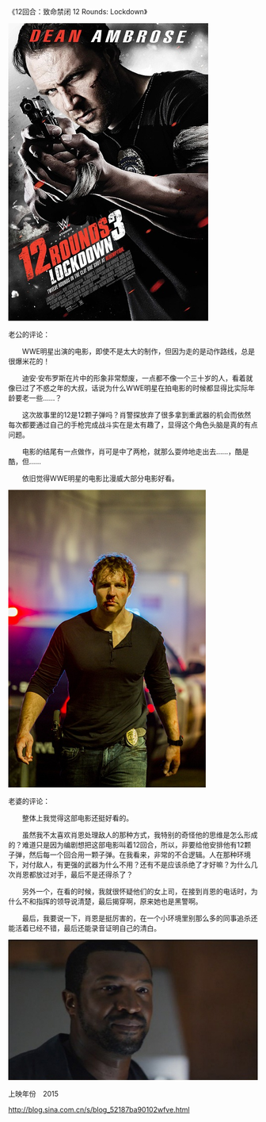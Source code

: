 《12回合：致命禁闭 12 Rounds: Lockdown》

			
![](./img/001vda4xzy70FL2Hhb319&690.jpg)


老公的评论：

　　WWE明星出演的电影，即使不是太大的制作，但因为走的是动作路线，总是很爆米花的！


　　迪安·安布罗斯在片中的形象非常颓废，一点都不像一个三十岁的人，看着就像已过了不惑之年的大叔，话说为什么WWE明星在拍电影的时候都显得比实际年龄要老一些……？


　　这次故事里的12是12颗子弹吗？肖警探放弃了很多拿到重武器的机会而依然每次都要通过自己的手枪完成战斗实在是太有趣了，显得这个角色头脑是真的有点问题。

　　电影的结尾有一点做作，肖可是中了两枪，就那么耍帅地走出去……，酷是酷，但……

　　依旧觉得WWE明星的电影比漫威大部分电影好看。

![](./img/001vda4xzy70FLaGLN04a&690.jpg)


老婆的评论：

　　整体上我觉得这部电影还挺好看的。


　　虽然我不太喜欢肖恩处理敌人的那种方式，我特别的奇怪他的思维是怎么形成的？难道只是因为编剧想把这部电影叫着12回合，所以，非要给他安排他有12颗子弹，然后每一个回合用一颗子弹。在我看来，非常的不合逻辑。人在那种环境下，对付敌人，有更强的武器为什么不用？还有不是应该杀绝了才好嘛？为什么几次肖恩都放过对手，最后不是还得杀了？


　　另外一个，在看的时候，我就很怀疑他们的女上司，在接到肖恩的电话时，为什么不和指挥的领导说清楚，最后揭穿啊，原来她也是黑警啊。


　　最后，我要说一下，肖恩是挺厉害的，在一个小环境里别那么多的同事追杀还能活着已经不错，最后还能录音证明自己的清白。
<a href="http://photo.blog.sina.com.cn/showpic.html#blogid=52187ba90102wfve&url=http://album.sina.com.cn/pic/001vda4xzy70FLegy1m9c" target="_blank"></a>
<a href="http://photo.blog.sina.com.cn/showpic.html#blogid=52187ba90102wfve&url=http://album.sina.com.cn/pic/001vda4xzy70FLfJGS2a6" target="_blank"></a>

![](./img/001vda4xzy70FLqzKRD9d&690.jpg)


上映年份　2015							
		
http://blog.sina.com.cn/s/blog_52187ba90102wfve.html

